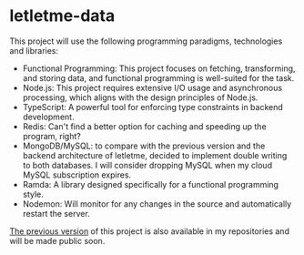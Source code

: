 # letletme-data
This project will use the following programming paradigms, technologies and libraries:
- Functional Programming: This project focuses on fetching, transforming, and storing data, and functional programming is well-suited for the task.
- Node.js: This project requires extensive I/O usage and asynchronous processing, which aligns with the design principles of Node.js.
- TypeScript: A powerful tool for enforcing type constraints in backend development.
- Redis: Can't find a better option for caching and speeding up the program, right?
- MongoDB/MySQL: to compare with the previous version and the backend architecture of letletme, decided to implement double writing to both databases. I will consider dropping MySQL when my cloud MySQL subscription expires.
- Ramda: A library designed specifically for a functional programming style.
- Nodemon: Will monitor for any changes in the source and automatically restart the server.

[The previous version](https://github.com/tonglam/fpl-data) of this project is also available in my repositories and will be made public soon.

